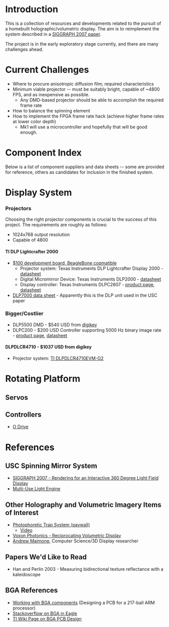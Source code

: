 # Introduction

This is a collection of resources and developments related to the pursuit of a homebuilt holographic/volumetric display.
The aim is to reimplement the system described in a [SIGGRAPH 2007 paper](http://gl.ict.usc.edu/Research/3DDisplay/3DDisplay_USCICT_SIGGRAPH2007.pdf).

The project is in the early exploratory stage currently, and there are many challenges ahead. 

# Current Challenges

* Where to procure anisotropic diffusion film; required characteristics
* Minimum viable projector -- must be suitably bright, capable of ~4800 FPS, and as inexpensive as possible.
  * Any DMD-based projector should be able to accomplish the required frame rate
* How to balance the spinning element
* How to implement the FPGA frame rate hack (achieve higher frame rates at lower color depth)
  * Mk1 will use a microcontroller and hopefully that will be good enough.

# Component Index

Below is a list of component suppliers and data sheets -- some are provided for reference, others as candidates for inclusion in the finished system.

# Display System

### Projectors

Choosing the right projector components is crucial to the success of this project. The requirements are roughly as follows:

* 1024x768 output resolution
* Capable of 4800

#### TI DLP Lightcrafter 2000
* [$100 development board, BeagleBone copmatible](https://www.digikey.com/product-detail/en/texas-instruments/DLPDLCR2000EVM/296-47119-ND/7598640)
    * Projector system: Texas Instruments DLP Lightcrafter Display 2000 - [datasheet](http://www.ti.com/lit/ug/dlpu049c/dlpu049c.pdf)
    * Digital Micromirror Device: Texas Instruments DLP2000 - [datasheet](http://www.ti.com/document-viewer/DLP2000/datasheet)
    * Display controller: Texas Instruments DLPC2607 - [product page](http://www.ti.com/product/DLPC2607), [datasheet](http://www.ti.com/lit/ds/symlink/dlpc2607.pdf)
* [DLP7000 data sheet](http://www.ti.com/lit/ds/symlink/dlp7000.pdf) - Apparently this is the DLP unit used in the USC paper

### Bigger/Costlier

* DLP5500 DMD - $540 USD from [digikey](https://www.digikey.com/products/en?mpart=DLP5500BFYA&v=296)
* DLPC200 - $200 USD Controller supporting 5000 Hz binary image rate - [product page](http://www.ti.com/product/DLPC200), [datasheet](http://www.ti.com/general/docs/lit/getliterature.tsp?genericPartNumber=dlpc200&fileType=pdf)

#### DLPDLCR4710 - $1037 USD from digikey
* Projector system: [TI DLPDLCR4710EVM-G2](https://www.digikey.com/product-detail/en/texas-instruments/DLPDLCR4710EVM-G2/296-46696-ND/7219324)

# Rotating Platform

## Servos 
## Controllers
* [O Drive](https://odriverobotics.com/#odrive)


# References

## USC Spinning Mirror System
* [SIGGRAPH 2007 - Rendering for an Interactive 360 Degree Light Field Display](http://gl.ict.usc.edu/Research/3DDisplay/3DDisplay_USCICT_SIGGRAPH2007.pdf)
* [Multi-Use Light Engine](http://www.polarisroad.com/mule.pdf)

## Other Holography and Volumetric Imagery Items of Interest

* [Photophoretic Trap System (paywall)](https://www.nature.com/articles/nature25176)
    * [Video](https://www.youtube.com/watch?v=YRZMdQOMPNQ)
* [Voxon Photonics - Reciprocating Volumetric Display](https://www.youtube.com/watch?v=FVYoWsxqK8g)
* [Andrew Maimone](http://cs.unc.edu/~maimone/), Computer Science/3D Display researcher

## Papers We'd Like to Read

* Han and Perlin 2003 - Measuring bidirectional texture reflectance with a kaleidoscope

## BGA References

* [Working with BGA components](http://hforsten.com/making-embedded-linux-computer.html) (Designing a PCB for a 217-ball ARM processor)
* [Stackoverflow on BGA in Eagle](https://electronics.stackexchange.com/questions/349810/how-to-properly-define-bga-footprint-in-eagle)
* [TI Wiki Page on BGA PCB Design](http://processors.wiki.ti.com/index.php/General_hardware_design/BGA_PCB_design)
